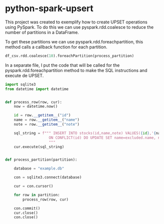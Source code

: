 # python-spark-upsert

This project was created to exemplify how to create UPSET operations using PySpark. To do this we can use pyspark.rdd.coalesce to reduce the number of partitions in a DataFrame.

To get these partitions we can use pyspark.rdd.foreachpartition, this method calls a callback function for each partition.

```python
df_csv.rdd.coalesce(10).foreachPartition(process_partition)
```
In a separate file, I put the code that will be called for the pyspark.rdd.foreachpartition method to make the SQL instructions and execute de UPSET.

```python
import sqlite3
from datetime import datetime


def process_row(row, cur):
    now = datetime.now()

    id = row.__getitem__("id")
    name = row.__getitem__("name")
    note = row.__getitem__("note")

    sql_string = f""" INSERT INTO stocks(id,name,note) VALUES({id},'{name}','{note}')
                    ON CONFLICT(id) DO UPDATE SET name=excluded.name, note='{now.strftime("%Y-%m-%d %H:%M:%S")}';
                    """
    cur.execute(sql_string)


def process_partition(partition):

    database = "example.db"

    con = sqlite3.connect(database)

    cur = con.cursor()

    for row in partition:
        process_row(row, cur)

    con.commit()
    cur.close()
    con.close()
```




